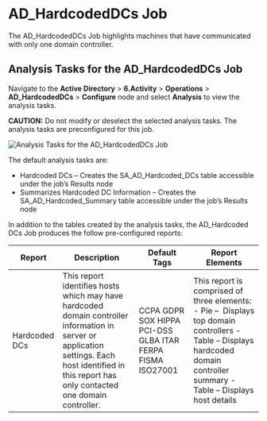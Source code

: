 # AD_HardcodedDCs Job

The AD_HardcodedDCs Job highlights machines that have communicated with only one domain controller.

## Analysis Tasks for the AD_HardcodedDCs Job

Navigate to the **Active Directory** > **6.Activity** > **Operations** > **AD_HardcodedDCs** >
**Configure** node and select **Analysis** to view the analysis tasks.

**CAUTION:** Do not modify or deselect the selected analysis tasks. The analysis tasks are
preconfigured for this job.

![Analysis Tasks for the AD_HardcodedDCs Job](/img/product_docs/accessanalyzer/12.0/solutions/activedirectory/activity/operations/hardcodeddcsanalysis.webp)

The default analysis tasks are:

- Hardcoded DCs – Creates the SA_AD_Hardcoded_DCs table accessible under the job’s Results node
- Summarizes Hardcoded DC Information – Creates the SA_AD_Hardcoded_Summary table accessible under
  the job’s Results node

In addition to the tables created by the analysis tasks, the AD_Hardcoded DCs Job produces the
follow pre-configured reports:

| Report        | Description                                                                                                                                                                                          | Default Tags                                               | Report Elements                                                                                                                                                             |
| ------------- | ---------------------------------------------------------------------------------------------------------------------------------------------------------------------------------------------------- | ---------------------------------------------------------- | --------------------------------------------------------------------------------------------------------------------------------------------------------------------------- |
| Hardcoded DCs | This report identifies hosts which may have hardcoded domain controller information in server or application settings. Each host identified in this report has only contacted one domain controller. | CCPA GDPR SOX HIPPA PCI-DSS GLBA ITAR FERPA FISMA ISO27001 | This report is comprised of three elements: - Pie –  Displays top domain controllers - Table – Displays hardcoded domain controller summary - Table – Displays host details |
